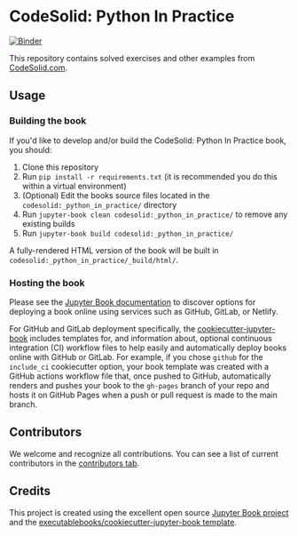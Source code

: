 # CodeSolid: Python In Practice

[![Binder](https://mybinder.org/badge.svg)](https://mybinder.org/v2/gh/CodeSolid/CodeSolid.github.io/HEAD)

This repository contains solved exercises and other examples from [CodeSolid.com](https://codesolid.com).

## Usage

### Building the book

If you'd like to develop and/or build the CodeSolid: Python In Practice book, you should:

1. Clone this repository
2. Run `pip install -r requirements.txt` (it is recommended you do this within a virtual environment)
3. (Optional) Edit the books source files located in the `codesolid:_python_in_practice/` directory
4. Run `jupyter-book clean codesolid:_python_in_practice/` to remove any existing builds
5. Run `jupyter-book build codesolid:_python_in_practice/`

A fully-rendered HTML version of the book will be built in `codesolid:_python_in_practice/_build/html/`.

### Hosting the book

Please see the [Jupyter Book documentation](https://jupyterbook.org/publish/web.html) to discover options for deploying a book online using services such as GitHub, GitLab, or Netlify.

For GitHub and GitLab deployment specifically, the [cookiecutter-jupyter-book](https://github.com/executablebooks/cookiecutter-jupyter-book) includes templates for, and information about, optional continuous integration (CI) workflow files to help easily and automatically deploy books online with GitHub or GitLab. For example, if you chose `github` for the `include_ci` cookiecutter option, your book template was created with a GitHub actions workflow file that, once pushed to GitHub, automatically renders and pushes your book to the `gh-pages` branch of your repo and hosts it on GitHub Pages when a push or pull request is made to the main branch.

## Contributors

We welcome and recognize all contributions. You can see a list of current contributors in the [contributors tab](https://github.com/johnlockwood/codesolid:_python_in_practice/graphs/contributors).

## Credits

This project is created using the excellent open source [Jupyter Book project](https://jupyterbook.org/) and the [executablebooks/cookiecutter-jupyter-book template](https://github.com/executablebooks/cookiecutter-jupyter-book).
